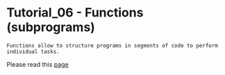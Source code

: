 #  Tutorial_06 - Functions (subprograms)

    Functions allow to structure programs in segments of code to perform individual tasks.

Please read this [page](https://cplusplus.com/doc/tutorial/functions/)
